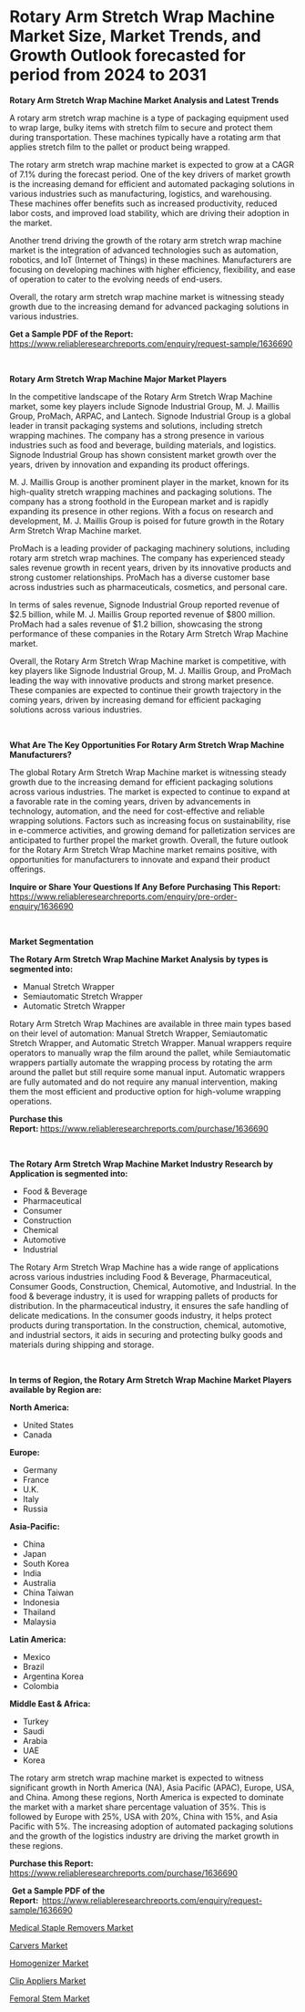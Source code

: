 <p><h1>Rotary Arm Stretch Wrap Machine Market Size, Market Trends, and Growth Outlook forecasted for period from 2024 to 2031</h1></p><p><strong>Rotary Arm Stretch Wrap Machine Market Analysis and Latest Trends</strong></p>
<p><p>A rotary arm stretch wrap machine is a type of packaging equipment used to wrap large, bulky items with stretch film to secure and protect them during transportation. These machines typically have a rotating arm that applies stretch film to the pallet or product being wrapped.</p><p>The rotary arm stretch wrap machine market is expected to grow at a CAGR of 7.1% during the forecast period. One of the key drivers of market growth is the increasing demand for efficient and automated packaging solutions in various industries such as manufacturing, logistics, and warehousing. These machines offer benefits such as increased productivity, reduced labor costs, and improved load stability, which are driving their adoption in the market.</p><p>Another trend driving the growth of the rotary arm stretch wrap machine market is the integration of advanced technologies such as automation, robotics, and IoT (Internet of Things) in these machines. Manufacturers are focusing on developing machines with higher efficiency, flexibility, and ease of operation to cater to the evolving needs of end-users.</p><p>Overall, the rotary arm stretch wrap machine market is witnessing steady growth due to the increasing demand for advanced packaging solutions in various industries.</p></p>
<p><strong>Get a Sample PDF of the Report:&nbsp;</strong> <a href="https://www.reliableresearchreports.com/enquiry/request-sample/1636690">https://www.reliableresearchreports.com/enquiry/request-sample/1636690</a></p>
<p>&nbsp;</p>
<p><strong>Rotary Arm Stretch Wrap Machine Major Market Players</strong></p>
<p><p>In the competitive landscape of the Rotary Arm Stretch Wrap Machine market, some key players include Signode Industrial Group, M. J. Maillis Group, ProMach, ARPAC, and Lantech. Signode Industrial Group is a global leader in transit packaging systems and solutions, including stretch wrapping machines. The company has a strong presence in various industries such as food and beverage, building materials, and logistics. Signode Industrial Group has shown consistent market growth over the years, driven by innovation and expanding its product offerings.</p><p>M. J. Maillis Group is another prominent player in the market, known for its high-quality stretch wrapping machines and packaging solutions. The company has a strong foothold in the European market and is rapidly expanding its presence in other regions. With a focus on research and development, M. J. Maillis Group is poised for future growth in the Rotary Arm Stretch Wrap Machine market.</p><p>ProMach is a leading provider of packaging machinery solutions, including rotary arm stretch wrap machines. The company has experienced steady sales revenue growth in recent years, driven by its innovative products and strong customer relationships. ProMach has a diverse customer base across industries such as pharmaceuticals, cosmetics, and personal care.</p><p>In terms of sales revenue, Signode Industrial Group reported revenue of $2.5 billion, while M. J. Maillis Group reported revenue of $800 million. ProMach had a sales revenue of $1.2 billion, showcasing the strong performance of these companies in the Rotary Arm Stretch Wrap Machine market.</p><p>Overall, the Rotary Arm Stretch Wrap Machine market is competitive, with key players like Signode Industrial Group, M. J. Maillis Group, and ProMach leading the way with innovative products and strong market presence. These companies are expected to continue their growth trajectory in the coming years, driven by increasing demand for efficient packaging solutions across various industries.</p></p>
<p>&nbsp;</p>
<p><strong>What Are The Key Opportunities For Rotary Arm Stretch Wrap Machine Manufacturers?</strong></p>
<p><p>The global Rotary Arm Stretch Wrap Machine market is witnessing steady growth due to the increasing demand for efficient packaging solutions across various industries. The market is expected to continue to expand at a favorable rate in the coming years, driven by advancements in technology, automation, and the need for cost-effective and reliable wrapping solutions. Factors such as increasing focus on sustainability, rise in e-commerce activities, and growing demand for palletization services are anticipated to further propel the market growth. Overall, the future outlook for the Rotary Arm Stretch Wrap Machine market remains positive, with opportunities for manufacturers to innovate and expand their product offerings.</p></p>
<p><strong>Inquire or Share Your Questions If Any Before Purchasing This Report:</strong> <a href="https://www.reliableresearchreports.com/enquiry/pre-order-enquiry/1636690">https://www.reliableresearchreports.com/enquiry/pre-order-enquiry/1636690</a></p>
<p>&nbsp;</p>
<p><strong>Market Segmentation</strong></p>
<p><strong>The Rotary Arm Stretch Wrap Machine Market Analysis by types is segmented into:</strong></p>
<p><ul><li>Manual Stretch Wrapper</li><li>Semiautomatic Stretch Wrapper</li><li>Automatic Stretch Wrapper</li></ul></p>
<p><p>Rotary Arm Stretch Wrap Machines are available in three main types based on their level of automation: Manual Stretch Wrapper, Semiautomatic Stretch Wrapper, and Automatic Stretch Wrapper. Manual wrappers require operators to manually wrap the film around the pallet, while Semiautomatic wrappers partially automate the wrapping process by rotating the arm around the pallet but still require some manual input. Automatic wrappers are fully automated and do not require any manual intervention, making them the most efficient and productive option for high-volume wrapping operations.</p></p>
<p><strong>Purchase this Report:&nbsp;</strong><a href="https://www.reliableresearchreports.com/purchase/1636690">https://www.reliableresearchreports.com/purchase/1636690</a></p>
<p>&nbsp;</p>
<p><strong>The Rotary Arm Stretch Wrap Machine Market Industry Research by Application is segmented into:</strong></p>
<p><ul><li>Food & Beverage</li><li>Pharmaceutical</li><li>Consumer</li><li>Construction</li><li>Chemical</li><li>Automotive</li><li>Industrial</li></ul></p>
<p><p>The Rotary Arm Stretch Wrap Machine has a wide range of applications across various industries including Food & Beverage, Pharmaceutical, Consumer Goods, Construction, Chemical, Automotive, and Industrial. In the food & beverage industry, it is used for wrapping pallets of products for distribution. In the pharmaceutical industry, it ensures the safe handling of delicate medications. In the consumer goods industry, it helps protect products during transportation. In the construction, chemical, automotive, and industrial sectors, it aids in securing and protecting bulky goods and materials during shipping and storage.</p></p>
<p>&nbsp;</p>
<p><strong>In terms of Region, the Rotary Arm Stretch Wrap Machine Market Players available by Region are:</strong></p>
<p>
    <p> <strong> North America: </strong>
        <ul>
            <li>United States</li>
            <li>Canada</li>
        </ul>
        </p> 
    <p> <strong> Europe: </strong>
        <ul>
            <li>Germany</li>
            <li>France</li>
            <li>U.K.</li>
            <li>Italy</li>
            <li>Russia</li>
        </ul>
        </p> 
    <p> <strong> Asia-Pacific: </strong>
        <ul>
            <li>China</li>
            <li>Japan</li>
            <li>South Korea</li>
            <li>India</li>
            <li>Australia</li>
            <li>China Taiwan</li>
            <li>Indonesia</li>
            <li>Thailand</li>
            <li>Malaysia</li>
        </ul>
        </p> 
    <p> <strong> Latin America: </strong>
        <ul>
            <li>Mexico</li>
            <li>Brazil</li>
            <li>Argentina Korea</li>
            <li>Colombia</li>
        </ul>
        </p> 
    <p> <strong> Middle East & Africa: </strong>
        <ul>
            <li>Turkey</li>
            <li>Saudi</li>
            <li>Arabia</li>
            <li>UAE</li>
            <li>Korea</li>
        </ul>
    </p>
    </p>
<p><p>The rotary arm stretch wrap machine market is expected to witness significant growth in North America (NA), Asia Pacific (APAC), Europe, USA, and China. Among these regions, North America is expected to dominate the market with a market share percentage valuation of 35%. This is followed by Europe with 25%, USA with 20%, China with 15%, and Asia Pacific with 5%. The increasing adoption of automated packaging solutions and the growth of the logistics industry are driving the market growth in these regions.</p></p>
<p><strong>Purchase this Report: </strong><a href="https://www.reliableresearchreports.com/purchase/1636690">https://www.reliableresearchreports.com/purchase/1636690</a></p>
<p>&nbsp;<strong>Get a Sample PDF of the Report:&nbsp;&nbsp;</strong><a href="https://www.reliableresearchreports.com/enquiry/request-sample/1636690">https://www.reliableresearchreports.com/enquiry/request-sample/1636690</a></p>
<p><strong></strong></p>
<p><p><a href="https://medium.com/@raymondgray765/medical-staple-removers-market-size-and-market-trends-complete-industry-overview-2024-to-2031-a892263264fa">Medical Staple Removers Market</a></p><p><a href="https://medium.com/@linabernier/carvers-market-share-evolution-and-market-growth-trends-2024-2031-69befbf1f30e">Carvers Market</a></p><p><a href="https://medium.com/@raymondgray765/homogenizer-market-share-evolution-and-market-growth-trends-2024-2031-27cb199e0861">Homogenizer Market</a></p><p><a href="https://medium.com/@linabernier/clip-appliers-market-share-evolution-and-market-growth-trends-2024-2031-5e32f87aa8bd">Clip Appliers Market</a></p><p><a href="https://medium.com/@linabernier/femoral-stem-market-competitive-analysis-market-trends-and-forecast-to-2031-1662fd04cad0">Femoral Stem Market</a></p></p>
